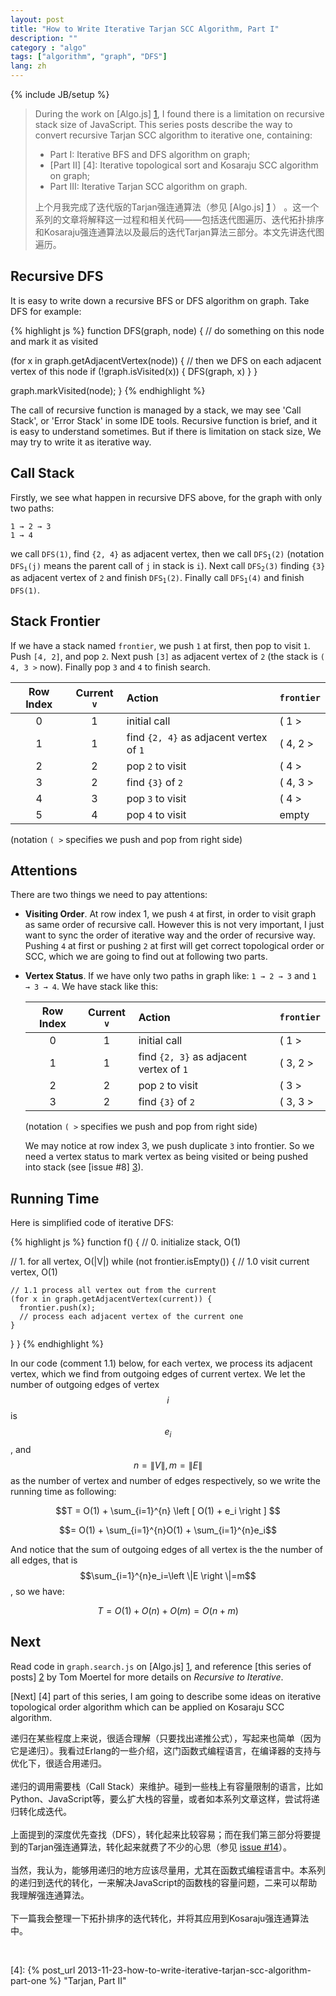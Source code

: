 ```yaml
---
layout: post
title: "How to Write Iterative Tarjan SCC Algorithm, Part I"
description: ""
category : "algo"
tags: ["algorithm", "graph", "DFS"]
lang: zh
---
```

{% include JB/setup %}

> During the work on [Algo.js] [1], I found there is a limitation on recursive stack size of JavaScript. This series posts describe the way to convert recursive Tarjan SCC algorithm to iterative one, containing:
>
> * Part I: Iterative BFS and DFS algorithm on graph;
> * [Part II] [4]: Iterative topological sort and Kosaraju SCC algorithm on graph;
> * Part III: Iterative Tarjan SCC algorithm on graph.
>
>
> 上个月我完成了迭代版的Tarjan强连通算法（参见 [Algo.js] [1] ） 。这一个系列的文章将解释这一过程和相关代码——包括迭代图遍历、迭代拓扑排序和Kosaraju强连通算法以及最后的迭代Tarjan算法三部分。本文先讲迭代图遍历。

<!--more-->

<a name="pi">
</a>

## Recursive DFS

It is easy to write down a recursive BFS or DFS algorithm on graph. Take DFS for example:

{% highlight js %}
function DFS(graph, node) {
  // do something on this node and mark it as visited

  (for x in graph.getAdjacentVertex(node)) {
    // then we DFS on each adjacent vertex of this node
    if (!graph.isVisited(x)) {
        DFS(graph, x)
    }
  }

  graph.markVisited(node);
}
{% endhighlight %}

The call of recursive function is managed by a stack, we may see 'Call Stack', or 'Error Stack' in some IDE tools. Recursive function is brief, and it is easy to understand sometimes. But if there is limitation on stack size, We may try to write it as iterative way.

## Call Stack

Firstly, we see what happen in recursive DFS above, for the graph with only two paths:

	1 → 2 → 3
	1 → 4

we call `DFS(1)`, find `{2, 4}` as adjacent vertex, then we call <code>DFS<sub>1</sub>(2)</code> (notation  <code>DFS<sub>i</sub>(j)</code> means the parent call of `j` in stack is `i`). Next call  <code>DFS<sub>2</sub>(3)</code> finding `{3}` as adjacent vertex of `2` and finish <code>DFS<sub>1</sub>(2)</code>. Finally  call  <code>DFS<sub>1</sub>(4)</code> and finish `DFS(1)`.

## Stack Frontier

If we have a stack named `frontier`, we push `1` at first, then pop to visit `1`. Push `[4, 2]`, and pop `2`. Next push `[3]` as adjacent vertex of `2` (the stack is `( 4, 3 >` now). Finally pop `3` and `4` to finish search.

Row Index | Current `v` | Action | `frontier`
:---:|:---:|:---|:--------
 0 | 1 | initial call | ( 1 >
 1 | 1 | find `{2, 4}` as adjacent vertex of `1` | ( 4, 2 >
 2 | 2 | pop `2` to visit | ( 4 >
 3 | 2 | find `{3}` of `2` | ( 4, 3 >
 4 | 3 | pop `3` to visit | ( 4 >
 5 | 4 | pop `4` to visit| empty

(notation `( >` specifies we push and pop from right side)

## Attentions

There are two things we need to pay attentions:

* __Visiting Order__. At row index 1, we push `4` at first, in order to visit graph as same order of recursive call. However this is not very important, I just want to sync the order of iterative way and the order of recursive way. Pushing `4` at first or pushing `2` at first will get correct topological order or SCC, which we are going to find out at following two parts.
* __Vertex Status__. If we have only two paths in graph like: `1 → 2 → 3` and `1 → 3 → 4`. We have stack like this:

  Row Index | Current `v` | Action | `frontier`
  :---:|:---:|:---|:--------
  0 | 1 | initial call | ( 1 >
  1 | 1 | find `{2, 3}` as adjacent vertex of `1` | ( 3, 2 >
  2 | 2 | pop `2` to visit | ( 3 >
  3 | 2 | find `{3}` of `2` | ( 3, 3 >

  (notation `( >` specifies we push and pop from right side)

  We may notice at row index 3, we push duplicate `3` into frontier. So we need a vertex status to mark vertex as being visited or being pushed into stack (see [issue #8] [3]).

## Running Time
Here is simplified code of iterative DFS:

{% highlight js %}
function f() {
  // 0. initialize stack, O(1)

  // 1. for all vertex, O(|V|)
  while (not frontier.isEmpty()) {
    // 1.0 visit current vertex, O(1)

    // 1.1 process all vertex out from the current
    (for x in graph.getAdjacentVertex(current)) {
      frontier.push(x);
      // process each adjacent vertex of the current one
    }
  }
}
{% endhighlight %}

In our code (comment 1.1) below, for each vertex, we process its adjacent vertex,
which we find from outgoing edges of current vertex.
We let the number of outgoing edges of vertex $$i$$ is $$e_i$$,
and $$n=\|V\|, m=\|E\|$$ as the number of vertex and number of edges respectively, so we write the running time as following:

$$T = O(1) + \sum_{i=1}^{n} \left [ O(1) + e_i \right ] $$

$$= O(1) + \sum_{i=1}^{n}O(1) + \sum_{i=1}^{n}e_i$$

And notice that the sum of outgoing edges of all vertex is the the number of all edges, that is $$\sum_{i=1}^{n}e_i=\left \|E \right \|=m$$, so we have:

$$T=O(1)+O(n)+O(m)=O(n+m)$$

## Next

Read code in `graph.search.js` on [Algo.js] [1], and reference [this series of posts] [2] by Tom Moertel for more details on _Recursive to Iterative_.

[Next] [4] part of this series, I am going to describe some ideas on iterative topological order algorithm which can be applied on Kosaraju SCC algorithm.

<div class="post-content lang zh-cn">

递归在某些程度上来说，很适合理解（只要找出递推公式），写起来也简单（因为它是递归）。我看过Erlang的一些介绍，这门函数式编程语言，在编译器的支持与优化下，很适合用递归。
<br />
<br />
递归的调用需要栈（Call Stack）来维护。碰到一些栈上有容量限制的语言，比如Python、JavaScript等，要么扩大栈的容量，或者如本系列文章这样，尝试将递归转化成迭代。
<br />
<br />
上面提到的深度优先查找（DFS），转化起来比较容易；而在我们第三部分将要提到的Tarjan强连通算法，转化起来就费了不少的心思（参见 <a href="https://github.com/scotv/algo-js/issues/14" target="_blank">issue #14</a>）。
<br />
<br />
当然，我认为，能够用递归的地方应该尽量用，尤其在函数式编程语言中。本系列的递归到迭代的转化，一来解决JavaScript的函数栈的容量问题，二来可以帮助我理解强连通算法。
<br />
<br />
下一篇我会整理一下拓扑排序的迭代转化，并将其应用到Kosaraju强连通算法中。

</div>

<br />

[1]: https://github.com/scotv/algo-js											"Algo.js"
[2]: http://blog.moertel.com/posts/2013-05-11-recursive-to-iterative.html		"Recursive to Iterative by Tom Moertel"
[3]: https://github.com/scotv/algo-js/issues/8						"Issue 8"
[4]: {% post_url 2013-11-23-how-to-write-iterative-tarjan-scc-algorithm-part-one %} "Tarjan, Part II"
